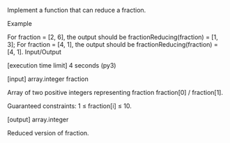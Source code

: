 Implement a function that can reduce a fraction.

Example

For fraction = [2, 6], the output should be
fractionReducing(fraction) = [1, 3];
For fraction = [4, 1], the output should be
fractionReducing(fraction) = [4, 1].
Input/Output

[execution time limit] 4 seconds (py3)

[input] array.integer fraction

Array of two positive integers representing fraction fraction[0] / fraction[1].

Guaranteed constraints:
1 ≤ fraction[i] ≤ 10.

[output] array.integer

Reduced version of fraction.